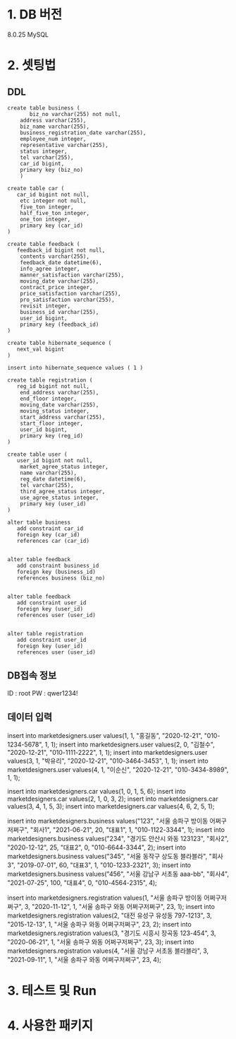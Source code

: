 # 1. DB 버전
8.0.25 MySQL

# 2. 셋팅법
## DDL
	create table business (
	       biz_no varchar(255) not null,
		address varchar(255),
		biz_name varchar(255),
		business_registration_date varchar(255),
		employee_num integer,
		representative varchar(255),
		status integer,
		tel varchar(255),
		car_id bigint,
		primary key (biz_no)
	    )
    
    create table car (
       car_id bigint not null,
        etc integer not null,
        five_ton integer,
        half_five_ton integer,
        one_ton integer,
        primary key (car_id)
    )
    
    create table feedback (
       feedback_id bigint not null,
        contents varchar(255),
        feedback_date datetime(6),
        info_agree integer,
        manner_satisfaction varchar(255),
        moving_date varchar(255),
        contract_price integer,
        price_satisfaction varchar(255),
        pro_satisfaction varchar(255),
        revisit integer,
        business_id varchar(255),
        user_id bigint,
        primary key (feedback_id)
    )
	
    create table hibernate_sequence (
       next_val bigint
    )
	
    insert into hibernate_sequence values ( 1 )
    
    create table registration (
       reg_id bigint not null,
        end_address varchar(255),
        end_floor integer,
        moving_date varchar(255),
        moving_status integer,
        start_address varchar(255),
        start_floor integer,
        user_id bigint,
        primary key (reg_id)
    )
    
    create table user (
       user_id bigint not null,
        market_agree_status integer,
        name varchar(255),
        reg_date datetime(6),
        tel varchar(255),
        third_agree_status integer,
        use_agree_status integer,
        primary key (user_id)
    )
    
    alter table business 
       add constraint car_id 
       foreign key (car_id) 
       references car (car_id)

    
    alter table feedback 
       add constraint business_id 
       foreign key (business_id) 
       references business (biz_no)

    
    alter table feedback 
       add constraint user_id 
       foreign key (user_id) 
       references user (user_id)

    
    alter table registration 
       add constraint user_id 
       foreign key (user_id) 
       references user (user_id)
       
## DB접속 정보
ID : root
PW : qwer1234!

## 데이터 입력
insert into marketdesigners.user values(1, 1, "홍길동", "2020-12-21", "010-1234-5678", 1, 1);
insert into marketdesigners.user values(2, 0, "김철수", "2020-12-21", "010-1111-2222", 1, 1);
insert into marketdesigners.user values(3, 1, "박유리", "2020-12-21", "010-3464-3453", 1, 1);
insert into marketdesigners.user values(4, 1, "이순신", "2020-12-21", "010-3434-8989", 1, 1);

insert into marketdesigners.car values(1, 0, 1, 5, 6);
insert into marketdesigners.car values(2, 1, 0, 3, 2);
insert into marketdesigners.car values(3, 4, 1, 5, 3);
insert into marketdesigners.car values(4, 6, 2, 5, 1);

insert into marketdesigners.business values("123", "서울 송파구 방이동 어쩌구저쩌구", "회사1", "2021-06-21", 20, "대표1", 1, "010-1122-3344", 1);
insert into marketdesigners.business values("234", "경기도 안산시 와동 123123", "회사2", "2020-12-12", 25, "대표2", 0, "010-6644-3344", 2);
insert into marketdesigners.business values("345", "서울 동작구 상도동 블라블라", "회사3", "2019-07-01", 60, "대표3", 1, "010-1233-2321", 3);
insert into marketdesigners.business values("456", "서울 강남구 서초동 aaa-bb", "회사4", "2021-07-25", 100, "대표4", 0, "010-4564-2315", 4);


insert into marketdesigners.registration values(1, "서울 송파구 방이동 어쩌구저쩌구", 3, "2020-11-12", 1, "서울 송파구 와동 어쩌구저쩌구", 23, 1);
insert into marketdesigners.registration values(2, "대전 유성구 유성동 797-1213", 3, "2015-12-13", 1, "서울 송파구 와동 어쩌구저쩌구", 23, 2);
insert into marketdesigners.registration values(3, "경기도 시흥시 장곡동 123-454", 3, "2020-06-21", 1, "서울 송파구 와동 어쩌구저쩌구", 23, 3);
insert into marketdesigners.registration values(4, "서울 강남구 서초동 블라블라", 3, "2021-09-11", 1, "서울 송파구 와동 어쩌구저쩌구", 23, 4);

# 3. 테스트 및 Run

# 4. 사용한 패키지
